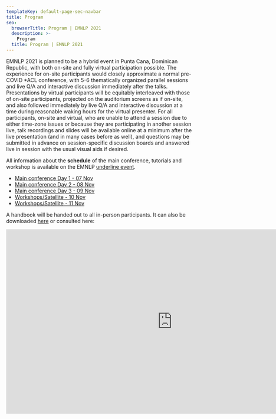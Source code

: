 ```yaml
---
templateKey: default-page-sec-navbar
title: Program
seo:
  browserTitle: Program | EMNLP 2021
  description: >-
    Program
  title: Program | EMNLP 2021
---
```



EMNLP 2021 is planned to be a hybrid event in Punta Cana, Dominican Republic, with both on-site and fully virtual participation possible.
The experience for on-site participants would closely approximate a normal pre-COVID \*ACL conference, with 5-6 thematically organized parallel sessions and live Q/A and interactive discussion immediately after the talks. Presentations by virtual participants will be equitably interleaved with those of on-site participants, projected on the auditorium screens as if on-site, and also followed immediately by live Q/A and interactive discussion at a time during reasonable waking hours for the virtual presenter. For all participants, on-site and virtual, who are unable to attend a session due to either time-zone issues or because they are participating in another session live, talk recordings and slides will be available online at a minimum after the live presentation (and in many cases before as well), and questions may be submitted in advance on session-specific discussion boards and answered live in session with the usual visual aids if desired.

All information about the **schedule** of the main conference, tutorials and workshop is available on the EMNLP [underline event](https://underline.io/events/192/reception). 

* [Main conference Day 1 - 07 Nov](https://underline.io/events/192/schedule?day=2021-11-06T23%3A00%3A00.000Z)  
* [Main conference Day 2 - 08 Nov](https://underline.io/events/192/schedule?day=2021-11-07T23%3A00%3A00.000Z)  
* [Main conference Day 3 - 09 Nov](https://underline.io/events/192/schedule?day=2021-11-08T23%3A00%3A00.000Z)
* [Workshops/Satellite - 10 Nov](https://underline.io/events/192/schedule?day=2021-11-09T23%3A00%3A00.000Z)
* [Workshops/Satellite - 11 Nov](https://underline.io/events/192/schedule?day=2021-11-10T23%3A00%3A00.000Z)  

A handbook will be handed out to all in-person participants. It can also be downloaded [here](/files/handbook-EMNLP2021.pdf) or consulted here:
<iframe style="width:900px;height:500px" src="https://online.fliphtml5.com/ebtyf/qgas/"  seamless="seamless" scrolling="no" frameborder="0" allowtransparency="true" allowfullscreen="true" ></iframe>
